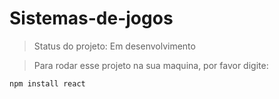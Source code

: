 <h1>Sistemas-de-jogos</h1>

>Status do projeto: Em desenvolvimento

>Para rodar esse projeto na sua maquina, por favor digite:

```
npm install react
```
